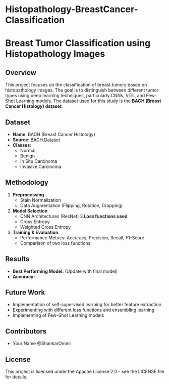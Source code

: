 # Histopathology-BreastCancer-Classification
# Breast Tumor Classification using Histopathology Images

## Overview
This project focuses on the classification of breast tumors based on histopathology images. The goal is to distinguish between different tumor types using deep learning techniques, particularly CNNs, ViTs, and Few-Shot Learning models. The dataset used for this study is the **BACH (Breast Cancer Histology) dataset**.

## Dataset
- **Name**: BACH (Breast Cancer Histology)
- **Source**: [BACH Dataset](https://www.kaggle.com/datasets/truthisneverlinear/bach-breast-cancer-histology-images)
- **Classes**:
  - Normal
  - Benign
  - In Situ Carcinoma
  - Invasive Carcinoma

## Methodology
1. **Preprocessing**
   - Stain Normalization
   - Data Augmentation (Flipping, Rotation, Cropping)
2. **Model Selection**
   - CNN Architectures (ResNet)
3.**Loss functions used**
   - Cross Entropy
   - Weighted Cross Entropy 
4. **Training & Evaluation**
   - Performance Metrics: Accuracy, Precision, Recall, F1-Score
   - Comparison of two loss functions

## Results
- **Best Performing Model:** (Update with final model)
- **Accuracy:** 

## Future Work
- Implementation of self-supervised learning for better feature extraction
- Experimenting with different loss functions and ensembling learning
- Implementing of Few-Shot Learning models

## Contributors
- Your Name @ShankarOmmi

## License
This project is licensed under the Apache License 2.0 - see the LICENSE file for details.

